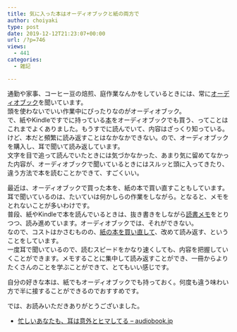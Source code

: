 ```yaml
---
title: 気に入った本はオーディオブックと紙の両方で
author: choiyaki
type: post
date: 2019-12-12T21:23:07+00:00
url: /?p=746
views:
  - 441
categories:
  - 雑記

---
```

通勤や家事、コーヒー豆の焙煎、庭作業なんかをしているときには、常に[オーディオブック][1]を聞いています。  
頭を使わないでいい作業中にぴったりなのがオーディオブック。  
で、紙やKindleですでに持っている[本][2]をオーディオブックでも買う、ってことはこれまでよくありました。もうすでに読んでいて、内容はざっくり知っている。けど、本だと頻繁に読み返すことはなかなかできない。ので、オーディオブックを購入し、耳で聞いて読み返しています。  
文字を目で追って読んでいたときには気づかなかった、あまり気に留めてなかった内容が、オーディオブックで聞いているときにはスルッと頭に入ってきたり、違う方法で本を読むことかできて、すごくいい。

最近は、オーディオブックで買った本を、紙の本で買い直すこともしています。  
耳で聞いているのは、たいていは何かしらの作業をしながら。となると、メモをとれないことが多いわけです。  
普段、紙やKindleで本を読んでいるときは、抜き書きをしながら[読書メモ][3]をとりつつ、読み進めています。オーディオブックでは、それができない。  
なので、コストはかさむものの、[紙の本を買い直して][4]、改めて読み返す、ということをしています。  
一度耳で聞いているので、読むスピードをかなり速くしても、内容を把握していくことができます。メモすることに集中して読み返すことができ、一冊からよりたくさんのことを学ぶことができて、とてもいい感じです。

自分の好きな本は、紙でもオーディオブックでも持っておく。何度も違う味わい方で半に接することができるのでおすすめです。

では、お読みいただきありがとうございました。

  * [忙しいあなたも、耳は意外とヒマしてる &#8211; audiobook.jp][5]

 [1]: https://scrapbox.io/choiyaki-hondana/%E3%82%AA%E3%83%BC%E3%83%87%E3%82%A3%E3%82%AA%E3%83%96%E3%83%83%E3%82%AF
 [2]: https://scrapbox.io/choiyaki-hondana/%E6%9C%AC
 [3]: https://scrapbox.io/choiyaki-hondana/%E8%AA%AD%E6%9B%B8%E3%83%A1%E3%83%A2
 [4]: https://choiyaki.com/?p=619
 [5]: https://audiobook.jp/